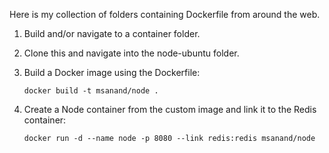Here is my collection of folders containing Dockerfile from around the web.

1. Build and/or navigate to a container folder.
2. Clone this and navigate into the node-ubuntu folder.

3. Build a Docker image using the Dockerfile:

   `docker build -t msanand/node .`

4. Create a Node container from the custom image and link it to the Redis container:

   `docker run -d --name node -p 8080 --link redis:redis msanand/node`
